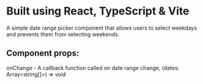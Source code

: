 # Built using React, TypeScript & Vite

A simple date range picker component that allows users to select weekdays and prevents them from selecting weekends.

## Component props:

onChange - A callback function called on date range change, (dates: Array<string[]>) => void
